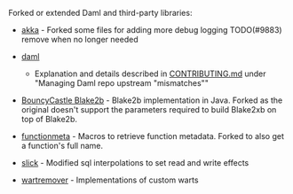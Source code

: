 Forked or extended Daml and third-party libraries:

- [akka](https://github.com/akka/akka/) - Forked some files for adding more debug logging
  TODO(#9883) remove when no longer needed

- [daml](https://github.com/digital-asset/daml)
  - Explanation and details described in [CONTRIBUTING.md](../CONTRIBUTING.md) under "Managing Daml repo upstream "mismatches""

- [BouncyCastle Blake2b](http://git.bouncycastle.org/repositories/bc-java) - Blake2b implementation in Java. Forked as the original doesn't support the parameters required to build Blake2xb on top of Blake2b.

- [functionmeta](https://github.com/katlasik/functionmeta) - Macros to retrieve function metadata. Forked to also get a function's full name.

- [slick](https://github.com/slick/slick) - Modified sql interpolations to set read and write effects

- [wartremover](http://www.wartremover.org/) - Implementations of custom warts